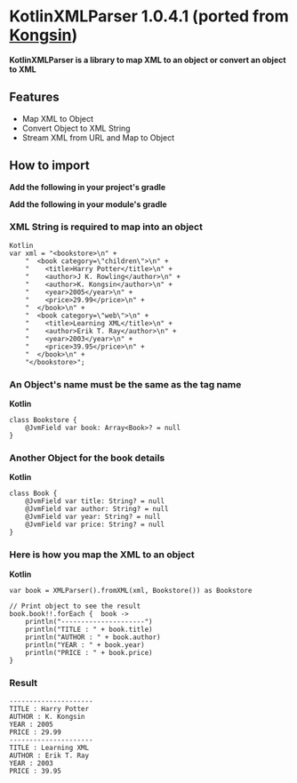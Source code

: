 # KotlinXMLParser 1.0.4.1 (ported from [Kongsin](https://github.com/kongsin/KotlinXMLParser))
**KotlinXMLParser is a library to map XML to an object or convert an object to XML**

## Features
* Map XML to Object
* Convert Object to XML String
* Stream XML from URL and Map to Object

## How to import

**Add the following in your project's gradle**


**Add the following in your module's gradle**


### XML String is required to map into an object
    Kotlin
    var xml = "<bookstore>\n" +
        "  <book category=\"children\">\n" +
        "    <title>Harry Potter</title>\n" +
        "    <author>J K. Rowling</author>\n" +
        "    <author>K. Kongsin</author>\n" +
        "    <year>2005</year>\n" +
        "    <price>29.99</price>\n" +
        "  </book>\n" +
        "  <book category=\"web\">\n" +
        "    <title>Learning XML</title>\n" +
        "    <author>Erik T. Ray</author>\n" +
        "    <year>2003</year>\n" +
        "    <price>39.95</price>\n" +
        "  </book>\n" +
        "</bookstore>";

### An Object's name must be the same as the tag name

**Kotlin**

    class Bookstore {
        @JvmField var book: Array<Book>? = null
    }


### Another Object for the book details

**Kotlin**

    class Book {
        @JvmField var title: String? = null
        @JvmField var author: String? = null
        @JvmField var year: String? = null
        @JvmField var price: String? = null
    }

### Here is how you map the XML to an object

**Kotlin**

    var book = XMLParser().fromXML(xml, Bookstore()) as Bookstore

    // Print object to see the result
    book.book!!.forEach {  book ->
        println("---------------------")
        println("TITLE : " + book.title)
        println("AUTHOR : " + book.author)
        println("YEAR : " + book.year)
        println("PRICE : " + book.price)
    }

### Result

    ---------------------
    TITLE : Harry Potter
    AUTHOR : K. Kongsin
    YEAR : 2005
    PRICE : 29.99
    ---------------------
    TITLE : Learning XML
    AUTHOR : Erik T. Ray
    YEAR : 2003
    PRICE : 39.95

